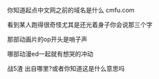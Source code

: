 你知道起点中文网之前的域名是什么	cmfu.com

看到某人跑得很奇怪尤其是还光着身子你会说那三个字

那部动画片的op开头是哨子声

哪部动漫ed一起就有想哭的冲动

战5渣  出自哪里?或者你知道这是什么意思吗
